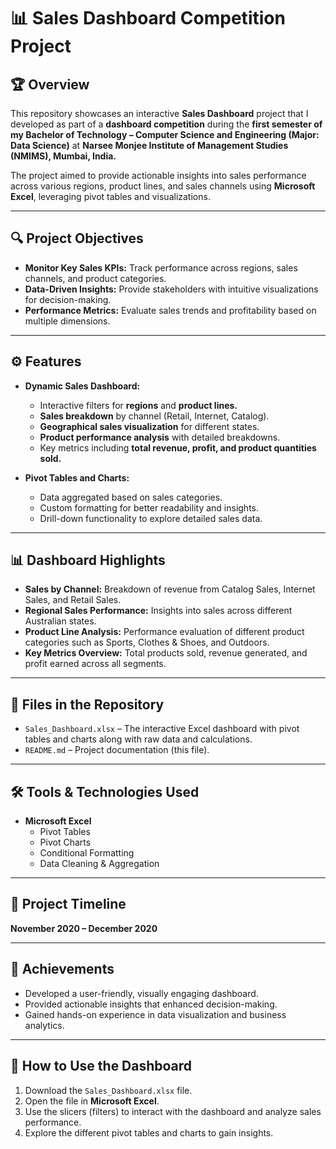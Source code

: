 # 📊 Sales Dashboard Competition Project

## 🏆 Overview
This repository showcases an interactive **Sales Dashboard** project that I developed as part of a **dashboard competition** during the **first semester of my Bachelor of Technology – Computer Science and Engineering (Major: Data Science)** at **Narsee Monjee Institute of Management Studies (NMIMS), Mumbai, India.** 

The project aimed to provide actionable insights into sales performance across various regions, product lines, and sales channels using **Microsoft Excel**, leveraging pivot tables and visualizations.

---

## 🔍 Project Objectives
- **Monitor Key Sales KPIs:** Track performance across regions, sales channels, and product categories.
- **Data-Driven Insights:** Provide stakeholders with intuitive visualizations for decision-making.
- **Performance Metrics:** Evaluate sales trends and profitability based on multiple dimensions.

---

## ⚙️ Features
- **Dynamic Sales Dashboard:** 
  - Interactive filters for **regions** and **product lines.**
  - **Sales breakdown** by channel (Retail, Internet, Catalog).
  - **Geographical sales visualization** for different states.
  - **Product performance analysis** with detailed breakdowns.
  - Key metrics including **total revenue, profit, and product quantities sold.**

- **Pivot Tables and Charts:** 
  - Data aggregated based on sales categories.
  - Custom formatting for better readability and insights.
  - Drill-down functionality to explore detailed sales data.

---

## 📊 Dashboard Highlights

- **Sales by Channel:** Breakdown of revenue from Catalog Sales, Internet Sales, and Retail Sales.
- **Regional Sales Performance:** Insights into sales across different Australian states.
- **Product Line Analysis:** Performance evaluation of different product categories such as Sports, Clothes & Shoes, and Outdoors.
- **Key Metrics Overview:** Total products sold, revenue generated, and profit earned across all segments.

---

## 📂 Files in the Repository
- `Sales_Dashboard.xlsx` – The interactive Excel dashboard with pivot tables and charts along with raw data and calculations.
- `README.md` – Project documentation (this file).

---

## 🛠 Tools & Technologies Used
- **Microsoft Excel**
  - Pivot Tables
  - Pivot Charts
  - Conditional Formatting
  - Data Cleaning & Aggregation

---

## 📅 Project Timeline
**November 2020 – December 2020**

---

## 🏅 Achievements
- Developed a user-friendly, visually engaging dashboard.
- Provided actionable insights that enhanced decision-making.
- Gained hands-on experience in data visualization and business analytics.

---

## 🚀 How to Use the Dashboard
1. Download the `Sales_Dashboard.xlsx` file.
2. Open the file in **Microsoft Excel**.
3. Use the slicers (filters) to interact with the dashboard and analyze sales performance.
4. Explore the different pivot tables and charts to gain insights.

